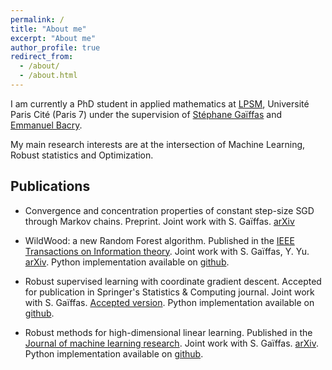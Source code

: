 ```yaml
---
permalink: /
title: "About me"
excerpt: "About me"
author_profile: true
redirect_from: 
  - /about/
  - /about.html
---
```


I am currently a PhD student in applied mathematics  at [LPSM](https://www.lpsm.paris/), Université Paris Cité (Paris 7) under the supervision of [Stéphane Gaïffas](https://stephanegaiffas.github.io/) and [Emmanuel Bacry](http://www.cmap.polytechnique.fr/~bacry/).

My main research interests are at the intersection of Machine Learning, Robust statistics and Optimization.

Publications
------

* Convergence and concentration properties of constant step-size SGD through Markov chains. Preprint. Joint work with S. Gaïffas. [arXiv](https://arxiv.org/abs/2306.11497)

* WildWood: a new Random Forest algorithm. Published in the [IEEE Transactions on Information theory](https://ieeexplore.ieee.org/document/10155257). Joint work with S. Gaïffas, Y. Yu. [arXiv](https://arxiv.org/abs/2109.08010). Python implementation available on [github](https://github.com/pyensemble/wildwood).

* Robust supervised learning with coordinate gradient descent. Accepted for publication in Springer's Statistics \& Computing journal. Joint work with S. Gaïffas. [Accepted version](https://imerad.github.io/files/robustCGD.pdf). Python implementation available on [github](https://github.com/linlearn/linlearn).

* Robust methods for high-dimensional linear learning. Published in the [Journal of machine learning research](https://www.jmlr.org/papers/volume24/22-0964/22-0964.pdf). Joint work with S. Gaïffas. [arXiv](https://arxiv.org/abs/2208.05447). Python implementation available on [github](https://github.com/linlearn/linlearn).

